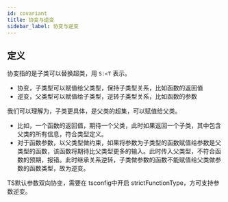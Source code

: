 ```yaml
---
id: covariant
title: 协变与逆变
sidebar_label: 协变与逆变
---
```


## 定义
协变指的是子类可以替换超类，用 `S:<T` 表示。  
* 协变，子类型可以赋值给父类型，保持子类型关系，比如函数的返回值  
* 逆变，父类型可以赋值给子类型，逆转子类型关系，比如函数的参数  

我们可以理解为，子类更具体，是父类的超集，可以赋值给父类。  
* 比如，一个函数的返回值，期待一个父类，此时如果返回一个子类，其中包含父类的所有信息，符合类型定义。
* 对于函数参数，以父类型做约束，如果将参数为子类型的函数赋值给参数是父类型的函数，该函数将期待比父类型更多的输入。此时传入父类型，不符合函数的预期，报错。此时继承关系逆转，子类做参数的函数不能赋值给父类做参数的函数类型，故为逆变。


TS默认参数双向协变，需要在 tsconfig中开启 strictFunctionType，方可支持参数逆变。




